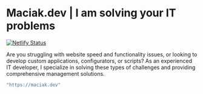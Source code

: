 # Maciak.dev | I am solving your IT problems

[![Netlify Status](https://api.netlify.com/api/v1/badges/840875d3-18a0-4e4d-8537-c42990e9a273/deploy-status)](https://app.netlify.com/sites/maciakdev/deploys)

Are you struggling with website speed and functionality issues, or looking to develop custom applications, configurators, or scripts? As an experienced IT developer, I specialize in solving these types of challenges and providing comprehensive management solutions. 

```bash
"https://maciak.dev"
```
